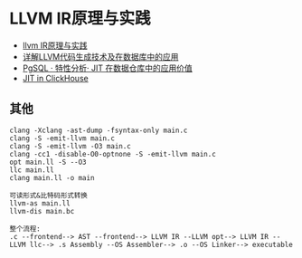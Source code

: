 
# LLVM IR原理与实践

- [llvm IR原理与实践](https://zhuanlan.zhihu.com/p/625792239)
- [详解LLVM代码生成技术及在数据库中的应用](https://ost.51cto.com/posts/12905)
- [PgSQL · 特性分析· JIT 在数据仓库中的应用价值](http://mysql.taobao.org/monthly/2016/11/10/)
- [JIT in ClickHouse](https://clickhouse.com/blog/clickhouse-just-in-time-compiler-jit)

## 其他

``` 一些命令
clang -Xclang -ast-dump -fsyntax-only main.c
clang -S -emit-llvm main.c
clang -S -emit-llvm -O3 main.c
clang -cc1 -disable-O0-optnone -S -emit-llvm main.c
opt main.ll -S --O3
llc main.ll
clang main.ll -o main

可读形式&比特码形式转换
llvm-as main.ll
llvm-dis main.bc

整个流程:
.c --frontend--> AST --frontend--> LLVM IR --LLVM opt--> LLVM IR --LLVM llc--> .s Assembly --OS Assembler--> .o --OS Linker--> executable
```
